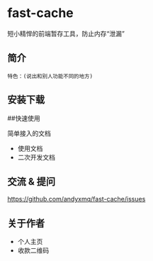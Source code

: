 # fast-cache

短小精悍的前端暂存工具，防止内存“泄漏”

## 简介

    特色：(说出和别人功能不同的地方)

## 安装下载

##快速使用

简单接入的文档

- 使用文档
- 二次开发文档

## 交流 & 提问

https://github.com/andyxmq/fast-cache/issues

## 关于作者

- 个人主页
- 收款二维码